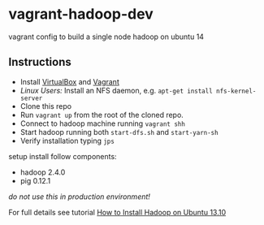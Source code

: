 vagrant-hadoop-dev
==================

vagrant config to build a single node hadoop on ubuntu 14

## Instructions

- Install [VirtualBox](https://www.virtualbox.org/wiki/Downloads) and [Vagrant](http://www.vagrantup.com/downloads.html)
- *Linux Users:* Install an NFS daemon, e.g. `apt-get install nfs-kernel-server` 
- Clone this repo
- Run `vagrant up` from the root of the cloned repo.
- Connect to hadoop machine running `vagrant shh`
- Start hadoop running both `start-dfs.sh` and `start-yarn-sh`
- Verify installation typing `jps`

setup install follow components:
- hadoop 2.4.0
- pig 0.12.1

*do not use this in production environment!*

For full details see tutorial [How to Install Hadoop on Ubuntu 13.10](https://www.digitalocean.com/community/tutorials/how-to-install-hadoop-on-ubuntu-13-10)
